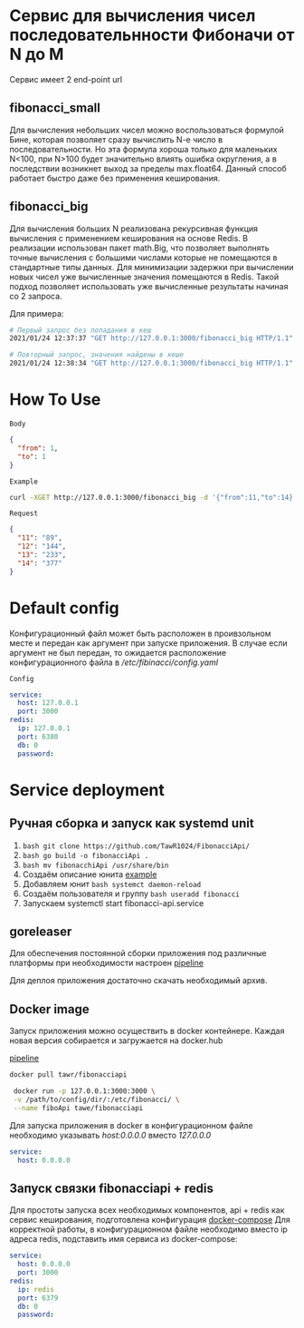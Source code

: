 # Сервис для вычисления чисел последовательнности Фибоначи от N до M

Сервис имеет 2 end-point url

## fibonacci_small
Для вычисления небольших чисел можно воспользоваться формулой Бине,
которая позволяет сразу вычислить N-e число в последовательности.
Но эта формула хороша только для маленьких N<100, при N>100 будет
значительно влиять ошибка округления, а в последствии возникнет выход
за пределы max.float64. Данный способ работает быстро даже без применения
кеширования.

## fibonacci_big
Для вычисления больших N реализована рекурсивная функция вычисления
с применением кеширования на основе Redis.
В реализации использован пакет math.Big, что позволяет выполнять
точные вычисления с большими числами которые не помещаются в стандартные типы
данных.
Для минимизации задержки при вычислении новых чисел уже вычисленные
значения помещаются в Redis. Такой подход позволяет использовать уже
вычисленные результаты начиная со 2 запроса.

Для примера:
```bash
# Первый запрос без попадания в кеш
2021/01/24 12:37:37 "GET http://127.0.0.1:3000/fibonacci_big HTTP/1.1" from 127.0.0.1:51953 - 200 42794B in 7.153471666s

# Повторный запрос, значения найдены в кеше
2021/01/24 12:38:34 "GET http://127.0.0.1:3000/fibonacci_big HTTP/1.1" from 127.0.0.1:56637 - 200 42794B in 1.621323189s

```

# How To Use

`Body`

```json
{
  "from": 1,
  "to": 1 
}
```
`Example`

```bash
curl -XGET http://127.0.0.1:3000/fibonacci_big -d '{"from":11,"to":14}' -H "Content-Type: application/json"
```

`Request`

```json
{
  "11": "89",
  "12": "144",
  "13": "233",
  "14": "377"
}
```

# Default config

Конфигурационный файл может быть расположен в проивзольном месте и
передан как аргумент при запуске приложения. В случае если аргумент не был
передан, то ожидается расположение конфигурационного файла в */etc/fibinacci/config.yaml*

`Config`

```yaml
service:
  host: 127.0.0.1
  port: 3000
redis:
  ip: 127.0.0.1
  port: 6380
  db: 0
  password:
```

# Service deployment

## Ручная сборка и запуск как systemd unit

1. ```bash git clone https://github.com/TawR1024/FibonacciApi/```
2. ```bash go build -o fibonacciApi .```
3. ```bash mv fibonacchiApi /usr/share/bin```
4. Создаём описание юнита  [example]( /etc/systemd/system/fibonacci-api.service)
5. Добавляем юнит ```bash systemct daemon-reload```
6. Создаём пользователя и группу ```bash useradd fibonacci```
7. Запускаем systemctl start fibonacci-api.service

## goreleaser

Для обеспечения постоянной сборки приложения под различные платформы при необходимости 
настроен  [pipeline](.github/workflows/releaseFibonacchi.yml)

Для деплоя приложения достаточно скачать необходимый архив.


## Docker image
Запуск приложения можно осуществить в docker контейнере.
Каждая новая версия собирается и загружается на docker.hub

[pipeline](.github/workflows/buid_image.yml)

```bash
docker pull tawr/fibonacciapi
```


```bash
 docker run -p 127.0.0.1:3000:3000 \
 -v /path/to/config/dir/:/etc/fibonacci/ \
 --name fiboApi tawe/fibonacciapi  
```

Для запуска приложения в docker в конфигурационном файле необходимо указывать *host:0.0.0.0* вместо *127.0.0.0*
```yaml
service:
  host: 0.0.0.0
```

## Запуск связки fibonacciapi + redis

Для простоты запуска всех необходимых компонентов, api + redis как сервис кеширования, подготовлена конфигурация
[docker-compose](docker-compose.yml)
Для корректной работы, в конфигурационном файле необходимо вместо ip адреса redis, подставить имя сервиса из
docker-compose:

```yaml
service:
  host: 0.0.0.0
  port: 3000
redis:
  ip: redis
  port: 6379
  db: 0
  password:
```





